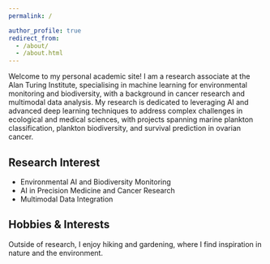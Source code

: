 ```yaml
---
permalink: /

author_profile: true
redirect_from: 
  - /about/
  - /about.html
---
```


Welcome to my personal academic site! I am a research associate at the Alan Turing Institute, specialising in machine learning for environmental monitoring and biodiversity, with a background in cancer research and multimodal data analysis. My research is dedicated to leveraging AI and advanced deep learning techniques to address complex challenges in ecological and medical sciences, with projects spanning marine plankton classification, plankton biodiversity, and survival prediction in ovarian cancer.

## Research Interest

- Environmental AI and Biodiversity Monitoring
- AI in Precision Medicine and Cancer Research
- Multimodal Data Integration

## Hobbies & Interests

Outside of research, I enjoy hiking and gardening, where I find inspiration in nature and the environment.
